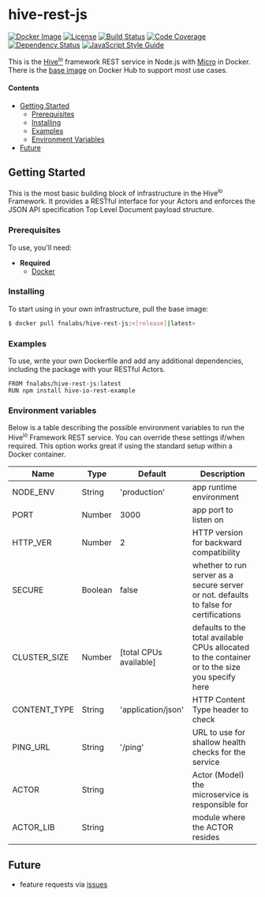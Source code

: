 # hive-rest-js

[![Docker Image][docker-image]][docker-url]
[![License][license-image]][license-url]
[![Build Status][circle-image]][circle-url]
[![Code Coverage][codecov-image]][codecov-url]
[![Dependency Status][depstat-image]][depstat-url]
[![JavaScript Style Guide][style-image]][style-url]

This is the [Hive<sup>io</sup>](https://hiveframework.io/) framework REST service in Node.js with [Micro](https://www.npmjs.com/package/micro) in Docker. There is the [base image](https://hub.docker.com/r/fnalabs/hive-rest-js/) on Docker Hub to support most use cases.

#### Contents
- [Getting Started](#getting-started)
  - [Prerequisites](#prerequisites)
  - [Installing](#installing)
  - [Examples](#examples)
  - [Environment Variables](#environment-variables)
- [Future](#future)

## Getting Started
This is the most basic building block of infrastructure in the Hive<sup>io</sup> Framework. It provides a RESTful interface for your Actors and enforces the JSON API specification Top Level Document payload structure.

### Prerequisites
To use, you'll need:
- **Required**
  - [Docker](https://www.docker.com/)

### Installing
To start using in your own infrastructure, pull the base image:
```sh
$ docker pull fnalabs/hive-rest-js:<[release]|latest>
```

### Examples
To use, write your own Dockerfile and add any additional dependencies, including the package with your RESTful Actors.
```
FROM fnalabs/hive-rest-js:latest
RUN npm install hive-io-rest-example
```

### Environment variables
Below is a table describing the possible environment variables to run the Hive<sup>io</sup> Framework REST service. You can override these settings if/when required. This option works great if using the standard setup within a Docker container.

Name               | Type     | Default                 | Description
------------------ | -------  | ----------------------- | -------------------------------------------------------
NODE_ENV           | String   | 'production'            | app runtime environment
PORT               | Number   | 3000                    | app port to listen on
HTTP_VER           | Number   | 2                       | HTTP version for backward compatibility
SECURE             | Boolean  | false                   | whether to run server as a secure server or not. defaults to false for certifications
CLUSTER_SIZE       | Number   | [total CPUs available]  | defaults to the total available CPUs allocated to the container or to the size you specify here
CONTENT_TYPE       | String   | 'application/json'      | HTTP Content Type header to check
PING_URL           | String   | '/ping'                 | URL to use for shallow health checks for the service
ACTOR              | String   |                         | Actor (Model) the microservice is responsible for
ACTOR_LIB          | String   |                         | module where the ACTOR resides

## Future
- feature requests via [issues](https://github.com/fnalabs/hive-rest-js/issues)

[docker-image]: https://images.microbadger.com/badges/version/fnalabs/hive-rest-js.svg
[docker-url]: https://hub.docker.com/r/fnalabs/hive-rest-js/

[license-image]: https://img.shields.io/badge/License-Apache%202.0-blue.svg
[license-url]: https://github.com/fnalabs/hive-rest-js/blob/master/LICENSE

[circle-image]: https://img.shields.io/circleci/project/github/fnalabs/hive-rest-js.svg
[circle-url]: https://circleci.com/gh/fnalabs/hive-rest-js

[codecov-image]: https://img.shields.io/codecov/c/github/fnalabs/hive-rest-js.svg
[codecov-url]: https://codecov.io/gh/fnalabs/hive-rest-js

[depstat-image]: https://img.shields.io/david/fnalabs/hive-rest-js.svg
[depstat-url]: https://david-dm.org/fnalabs/hive-rest-js

[style-image]: https://img.shields.io/badge/code_style-standard-brightgreen.svg
[style-url]: https://standardjs.com

